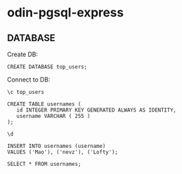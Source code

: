 # odin-pgsql-express

## DATABASE

Create DB:

`CREATE DATABASE top_users;`

Connect to DB:

`\c top_users`

```
CREATE TABLE usernames (
   id INTEGER PRIMARY KEY GENERATED ALWAYS AS IDENTITY,
   username VARCHAR ( 255 ) 
);
```

`\d`

```
INSERT INTO usernames (username)
VALUES ('Mao'), ('nevz'), ('Lofty');
```

`SELECT * FROM usernames;`